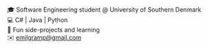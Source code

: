 🎓 Software Engineering student @ University of Southern Denmark <br>
💻 C# | Java | Python <br>
🔭 Fun side-projects and learning <br>
✉️ emilgramp@gmail.com

<!--
**Hy1st/Hy1st** is a ✨ _special_ ✨ repository because its `README.md` (this file) appears on your GitHub profile.

Here are some ideas to get you started:

- 🔭 I’m currently working on ...
- 🌱 I’m currently learning ...
- 👯 I’m looking to collaborate on ...
- 🤔 I’m looking for help with ...
- 💬 Ask me about ...
- 📫 How to reach me: ...
- 😄 Pronouns: ...
- ⚡ Fun fact: ...
-->
